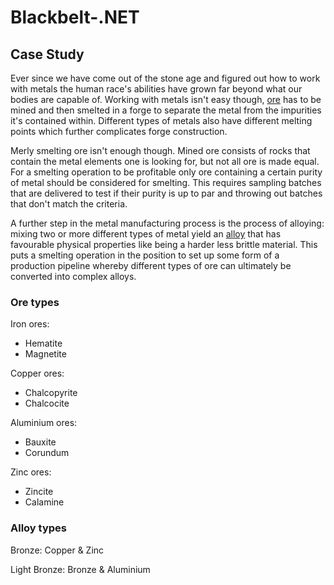 # Blackbelt-.NET

## Case Study

Ever since we have come out of the stone age and figured out how to work with metals the human race's abilities have grown far beyond what our bodies are capable of. Working with metals isn't easy though, [ore](#ore-types) has to be mined and then smelted in a forge to separate the metal from the impurities it's contained within. Different types of metals also have different melting points which further complicates forge construction.

Merly smelting ore isn't enough though. Mined ore consists of rocks that contain the metal elements one is looking for, but not all ore is made equal. For a smelting operation to be profitable only ore containing a certain purity of metal should be considered for smelting. This requires sampling batches that are delivered to test if their purity is up to par and throwing out batches that don't match the criteria.

A further step in the metal manufacturing process is the process of alloying: mixing two or more different types of metal yield an [alloy](#alloy-types) that has favourable physical properties like being a harder less brittle material. This puts a smelting operation in the position to set up some form of a production pipeline whereby different types of ore can ultimately be converted into complex alloys.

### Ore types

Iron ores:

* Hematite
* Magnetite

Copper ores:

* Chalcopyrite
* Chalcocite

Aluminium ores:

* Bauxite
* Corundum

Zinc ores:

* Zincite
* Calamine

### Alloy types

Bronze: Copper & Zinc

Light Bronze: Bronze & Aluminium
